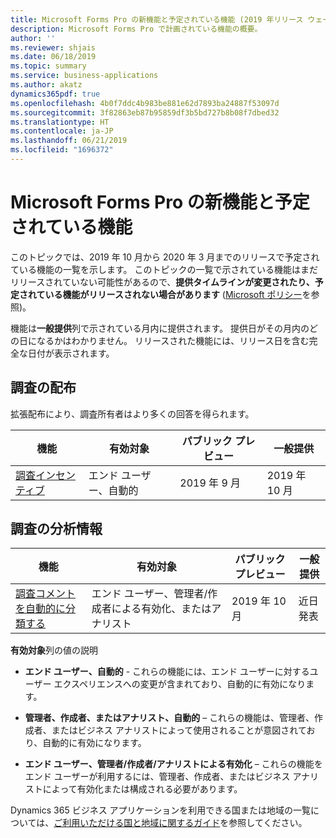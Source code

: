 ```yaml
---
title: Microsoft Forms Pro の新機能と予定されている機能 (2019 年リリース ウェーブ 2)
description: Microsoft Forms Pro で計画されている機能の概要。
author: ''
ms.reviewer: shjais
ms.date: 06/18/2019
ms.topic: summary
ms.service: business-applications
ms.author: akatz
dynamics365pdf: true
ms.openlocfilehash: 4b0f7ddc4b983be881e62d7893ba24887f53097d
ms.sourcegitcommit: 3f82863eb87b95859df3b5bd727b8b08f7dbed32
ms.translationtype: HT
ms.contentlocale: ja-JP
ms.lasthandoff: 06/21/2019
ms.locfileid: "1696372"
---
```

# <a name="whats-new-and-planned-for-microsoft-forms-pro"></a>Microsoft Forms Pro の新機能と予定されている機能

このトピックでは、2019 年 10 月から 2020 年 3 月までのリリースで予定されている機能の一覧を示します。 このトピックの一覧で示されている機能はまだリリースされていない可能性があるので、**提供タイムラインが変更されたり、予定されている機能がリリースされない場合があります** ([Microsoft ポリシー](https://go.microsoft.com/fwlink/p/?linkid=2007332)を参照)。

機能は**一般提供**列で示されている月内に提供されます。 提供日がその月内のどの日になるかはわかりません。 リリースされた機能には、リリース日を含む完全な日付が表示されます。 



## <a name="survey-distribution"></a>調査の配布

拡張配布により、調査所有者はより多くの回答を得られます。

 | 機能    | 有効対象    |  パブリック プレビュー | 一般提供 |
 | ---------- | ---------- | ---------- |---------- |
 | [調査インセンティブ](survey-incentives.md) | エンド ユーザー、自動的  |  2019 年 9 月   | 2019 年 10 月|  


## <a name="survey-insights"></a>調査の分析情報



 | 機能    | 有効対象    |  パブリック プレビュー | 一般提供 |
 | ---------- | ---------- | ---------- |---------- |
 | [調査コメントを自動的に分類する](categorize-survey-comments-automatically.md) | エンド ユーザー、管理者/作成者による有効化、またはアナリスト  |  2019 年 10 月   | 近日発表|  

**有効対象**列の値の説明

- **エンド ユーザー、自動的** - これらの機能には、エンド ユーザーに対するユーザー エクスペリエンスへの変更が含まれており、自動的に有効になります。

- **管理者、作成者、またはアナリスト、自動的** – これらの機能は、管理者、作成者、またはビジネス アナリストによって使用されることが意図されており、自動的に有効になります。

- **エンド ユーザー、管理者/作成者/アナリストによる有効化** – これらの機能をエンド ユーザーが利用するには、管理者、作成者、またはビジネス アナリストによって有効化または構成される必要があります。

Dynamics 365 ビジネス アプリケーションを利用できる国または地域の一覧については、[ご利用いただける国と地域に関するガイド](https://aka.ms/dynamics_365_international_availability_deck)を参照してください。
